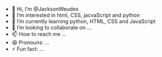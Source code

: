 - 👋 Hi, I’m @JacksonWeudes
- 👀 I’m interested in html, CSS, jacvaScript and python
- 🌱 I’m currently learning python, HTML, CSS and JavaScript
- 💞️ I’m looking to collaborate on ...
- 📫 How to reach me ...
- 😄 Pronouns: ...
- ⚡ Fun fact: ...

<!---
JacksonWeudes/JacksonWeudes is a ✨ special ✨ repository because its `README.md` (this file) appears on your GitHub profile.
You can click the Preview link to take a look at your changes.
--->
